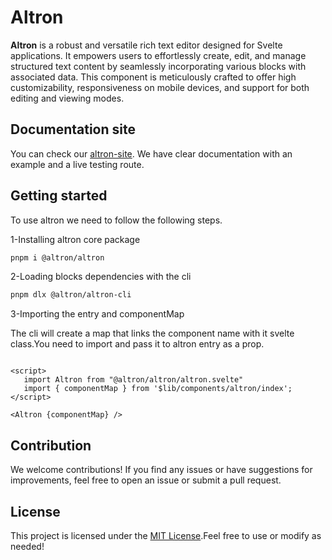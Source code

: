 # Altron

**Altron** is a robust and versatile rich text editor designed for Svelte applications. It empowers users to effortlessly create, edit, and manage structured text content by seamlessly incorporating various blocks with associated data. This component is meticulously crafted to offer high customizability, responsiveness on mobile devices, and support for both editing and viewing modes.

## Documentation site

You can check our [altron-site](https://altron.vercel.app). We have clear documentation with an example and a live testing route.

## Getting started

To use altron we need to follow the following steps.

1-Installing altron core package

```bash
pnpm i @altron/altron
```

2-Loading blocks dependencies with the cli

```bash
pnpm dlx @altron/altron-cli
```

3-Importing the entry and componentMap

The cli will create a map that links the component name with it svelte class.You need to import and pass it to altron entry as a prop.

```Svelte

<script>
   import Altron from "@altron/altron/altron.svelte"
   import { componentMap } from '$lib/components/altron/index';
</script>

<Altron {componentMap} />
```

## Contribution

We welcome contributions! If you find any issues or have suggestions for improvements, feel free to open an issue or submit a pull request.

## License

This project is licensed under the [MIT License](https://opensource.org/license/mit/).Feel free to use or modify as needed!

